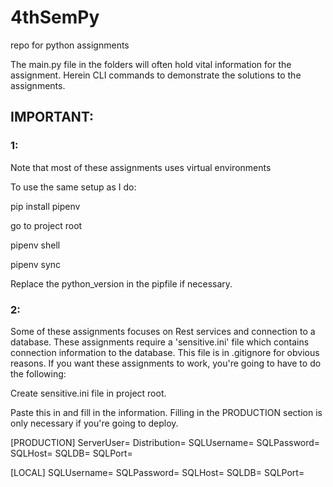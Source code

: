 # 4thSemPy
repo for python assignments

The main.py file in the folders will often hold vital information for the assignment.
Herein CLI commands to demonstrate the solutions to the assignments.

## IMPORTANT:

### 1:

Note that most of these assignments uses virtual environments

To use the same setup as I do:

pip install pipenv

go to project root

pipenv shell

pipenv sync

Replace the python_version in the pipfile if necessary.

### 2:

Some of these assignments focuses on Rest services and connection to a database. 
These assignments require a 'sensitive.ini' file which contains connection information to the database.
This file is in .gitignore for obvious reasons.
If you want these assignments to work, you're going to have to do the following:

Create sensitive.ini file in project root.

Paste this in and fill in the information. 
Filling in the PRODUCTION section is only necessary if you're going to deploy.

[PRODUCTION]
ServerUser=
Distribution=
SQLUsername=
SQLPassword=
SQLHost=
SQLDB=
SQLPort=

[LOCAL]
SQLUsername=
SQLPassword=
SQLHost=
SQLDB=
SQLPort=





